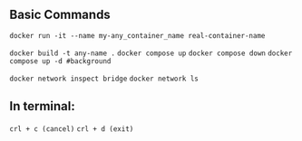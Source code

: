 ## Basic Commands

```docker run -it --name my-any_container_name real-container-name```

```docker build -t any-name .```
```docker compose up```
```docker compose down```
```docker compose up -d #background```


```docker network inspect bridge``` 
```docker network ls```

## In terminal: 


```crl + c (cancel)```
```crl + d (exit)```